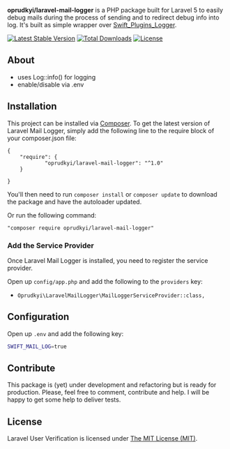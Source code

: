 **oprudkyi/laravel-mail-logger** is a PHP package built for Laravel 5 to
easily debug mails during the process of sending and to redirect debug info into log. 
It's built as simple wrapper over [Swift_Plugins_Logger](http://swiftmailer.org/docs/plugins.html).

[![Latest Stable Version](https://poser.pugx.org/oprudkyi/laravel-mail-logger/v/stable)](https://packagist.org/packages/oprudkyi/laravel-mail-logger) [![Total Downloads](https://poser.pugx.org/oprudkyi/laravel-mail-logger/downloads)](https://packagist.org/packages/oprudkyi/laravel-mail-logger) [![License](https://poser.pugx.org/oprudkyi/laravel-mail-logger/license)](https://packagist.org/packages/oprudkyi/laravel-mail-logger)

## About

- uses Log::info() for logging
- enable/disable via .env

## Installation

This project can be installed via [Composer](http://getcomposer.org).
To get the latest version of Laravel Mail Logger, simply add the following line to
the require block of your composer.json file:

    {
        "require": {
                "oprudkyi/laravel-mail-logger": "^1.0"
        }

    }

You'll then need to run `composer install` or `composer update` to download the
package and have the autoloader updated.

Or run the following command:

    "composer require oprudkyi/laravel-mail-logger"


### Add the Service Provider

Once Laravel Mail Logger is installed, you need to register the service provider.

Open up `config/app.php` and add the following to the `providers` key:

* `Oprudkyi\LaravelMailLogger\MailLoggerServiceProvider::class,`

## Configuration

Open up `.env` and add the following key:

```sh
SWIFT_MAIL_LOG=true
```


## Contribute

This package is (yet) under development and refactoring but is ready for
production. Please, feel free to comment, contribute and help. I will be happy
to get some help to deliver tests.

## License

Laravel User Verification is licensed under [The MIT License (MIT)](LICENSE).
